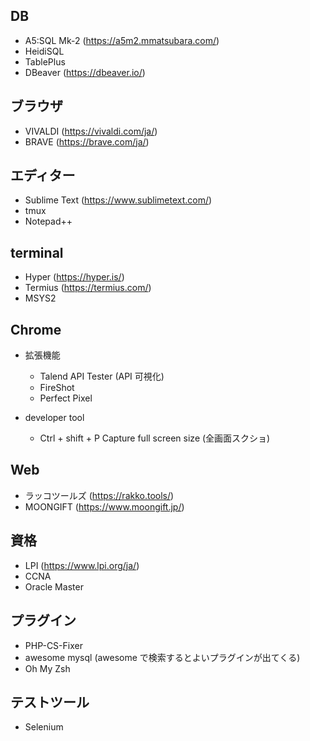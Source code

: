 ## DB
- A5:SQL Mk-2 (https://a5m2.mmatsubara.com/)
- HeidiSQL
- TablePlus
- DBeaver (https://dbeaver.io/)

## ブラウザ
- VIVALDI (https://vivaldi.com/ja/)
- BRAVE (https://brave.com/ja/)

## エディター
- Sublime Text (https://www.sublimetext.com/)
- tmux
- Notepad++

## terminal
- Hyper (https://hyper.is/)
- Termius (https://termius.com/)
- MSYS2

## Chrome
- 拡張機能
  - Talend API Tester (API 可視化)
  - FireShot
  - Perfect Pixel

- developer tool
  - Ctrl + shift + P Capture full screen size (全画面スクショ)

## Web
- ラッコツールズ (https://rakko.tools/)
- MOONGIFT (https://www.moongift.jp/)

## 資格
- LPI (https://www.lpi.org/ja/)
- CCNA
- Oracle Master

## プラグイン
- PHP-CS-Fixer
- awesome mysql (awesome で検索するとよいプラグインが出てくる)
- Oh My Zsh

## テストツール
- Selenium
